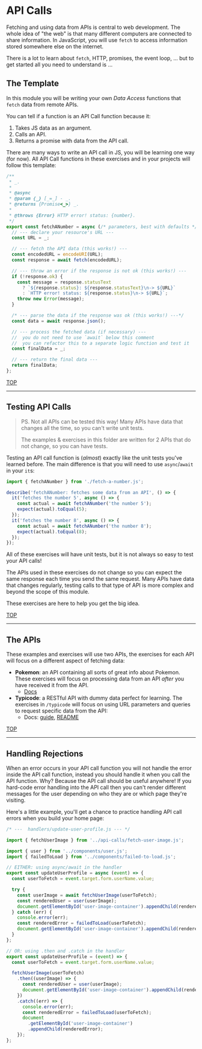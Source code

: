 # API Calls

Fetching and using data from APIs is central to web development. The whole idea of "the web" is that many different computers are connected to share information. In JavaScript, you will use `fetch` to access information stored somewhere else on the internet.

There is a lot to learn about `fetch`, HTTP, promises, the event loop, ... but to get started all you need to understand is ...

## The Template

In this module you will be writing your own _Data Access_ functions that `fetch` data from remote APIs.

You can tell if a function is an API Call function because it:

1. Takes JS data as an argument.
2. Calls an API.
3. Returns a promise with data from the API call.

There are many ways to write an API call in JS, you will be learning one way (for now). All API Call functions in these exercises and in your projects will follow this template:

```js
/**
 * _.
 *
 * @async
 * @param {_} [_=_] - _.
 * @returns {Promise<_>} _.
 *
 * @throws {Error} HTTP error! status: {number}.
 */
export const fetchANumber = async (/* parameters, best with defaults */) => {
  // --- declare your resource's URL ---
  const URL = _;

  // --- fetch the API data (this works!) ---
  const encodedURL = encodeURI(URL);
  const response = await fetch(encodedURL);

  // --- throw an error if the response is not ok (this works!) ---
  if (!response.ok) {
    const message = response.statusText
      ? `${response.status}: ${response.statusText}\n-> ${URL}`
      : `HTTP error! status: ${response.status}\n-> ${URL}`;
    throw new Error(message);
  }

  /* --- parse the data if the response was ok (this works!) ---*/
  const data = await response.json();

  // --- process the fetched data (if necessary) ---
  //  you do not need to use `await` below this comment
  //  you can refactor this to a separate logic function and test it
  const finalData = _;

  // --- return the final data ---
  return finalData;
};
```

[TOP](#fetching-data)

---

## Testing API Calls

> PS. Not all APIs can be tested this way! Many APIs have data that changes all the time, so you can't write unit tests.
>
> The examples & exercises in this folder are written for 2 APIs that do not change, so you can have tests.

Testing an API call function is (_almost_) exactly like the unit tests you've learned before. The main difference is that you will need to use `async`/`await` in your `it`s:

```js
import { fetchANumber } from './fetch-a-number.js';

describe('fetchANumber: fetches some data from an API', () => {
  it('fetches the number 5', async () => {
    const actual = await fetchANumber('the number 5');
    expect(actual).toEqual(5);
  });
  it('fetches the number 8', async () => {
    const actual = await fetchANumber('the number 8');
    expect(actual).toEqual(8);
  });
});
```

All of these exercises will have unit tests, but it is not always so easy to test your API calls!

The APIs used in these exercises do not change so you can expect the same response each time you send the same request. Many APIs have data that changes regularly, testing calls to that type of API is more complex and beyond the scope of this module.

These exercises are here to help you get the big idea.

[TOP](#fetching-data)

---

## The APIs

These examples and exercises will use two APIs, the exercises for each API will focus on a different aspect of fetching data:

- **Pokemon**: an API containing all sorts of great info about Pokemon. These exercises will focus on processing data from an API _after_ you have received it from the API.
  - [Docs](https://pokeapi.co/docs/v2)
- **Typicode**: a RESTful API with dummy data perfect for learning. The exercises in `/typicode` will focus on using URL parameters and queries to request specific data from the API:
  - Docs: [guide](https://jsonplaceholder.typicode.com/guide/), [README](https://jsonplaceholder.typicode.com/)

[TOP](#fetching-data)

---

## Handling Rejections

When an error occurs in your API call function you will not handle the error inside the API call function, instead you should handle it when you call the API function. Why? Because the API call should be useful anywhere! If you hard-code error handling into the API call then you can't render different messages for the user depending on who they are or which page they're visiting.

Here's a little example, you'll get a chance to practice handling API call errors when you build your home page:

```js
/* ---  handlers/update-user-profile.js --- */

import { fetchUserImage } from '../api-calls/fetch-user-image.js';

import { user } from '../components/user.js';
import { failedToLoad } from '../components/failed-to-load.js';

// EITHER: using async/await in the handler
export const updateUserProfile = async (event) => {
  const userToFetch = event.target.form.userName.value;

  try {
    const userImage = await fetchUserImage(userToFetch);
    const renderedUser = user(userImage);
    document.getElementById('user-image-container').appendChild(renderedUser);
  } catch (err) {
    console.error(err);
    const renderedError = failedToLoad(userToFetch);
    document.getElementById('user-image-container').appendChild(renderedError);
  }
};

// OR: using .then and .catch in the handler
export const updateUserProfile = (event) => {
  const userToFetch = event.target.form.userName.value;

  fetchUserImage(userToFetch)
    .then((userImage) => {
      const renderedUser = user(userImage);
      document.getElementById('user-image-container').appendChild(renderedUser);
    })
    .catch((err) => {
      console.error(err);
      const renderedError = failedToLoad(userToFetch);
      document
        .getElementById('user-image-container')
        .appendChild(renderedError);
    });
};
```
